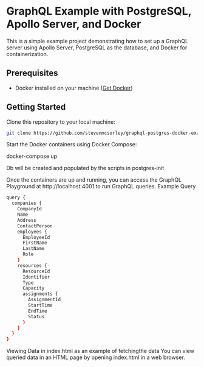 # GraphQL Example with PostgreSQL, Apollo Server, and Docker

This is a simple example project demonstrating how to set up a GraphQL server using Apollo Server, PostgreSQL as the database, and Docker for containerization.

## Prerequisites

- Docker installed on your machine ([Get Docker](https://www.docker.com/get-started))

## Getting Started

Clone this repository to your local machine:

```bash
git clone https://github.com/stevenmcsorley/graphql-postgres-docker-example
```

Start the Docker containers using Docker Compose:

docker-compose up

Db will be created and populated
by the scripts in postgres-init

Once the containers are up and running, you can access the GraphQL Playground at http://localhost:4001 to run GraphQL queries.
Example Query

```bash
query {
  companies {
    CompanyId
    Name
    Address
    ContactPerson
    employees {
      EmployeeId
      FirstName
      LastName
      Role
    }
    resources {
      ResourceId
      Identifier
      Type
      Capacity
      assignments {
        AssignmentId
        StartTime
        EndTime
        Status
      }
    }
  }
}
```

Viewing Data in index.html as an example of fetchingthe data
You can view queried data in an HTML page by opening index.html in a web browser.